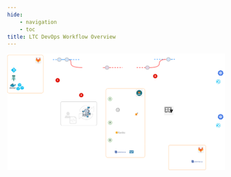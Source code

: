```yaml
---
hide:
    - navigation
    - toc
title: LTC DevOps Workflow Overview
---
```


![workflow](../assets/devops-workflow-overview-dark.png#only-dark)
